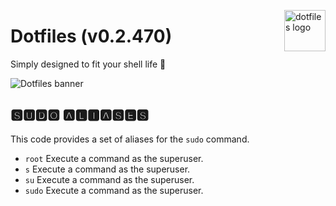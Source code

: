 <!-- markdownlint-disable MD033 MD041 MD043 -->

<img
  src="https://kura.pro/dotfiles/v2/images/logos/dotfiles.svg"
  alt="dotfiles logo"
  width="66"
  align="right"
/>

<!-- markdownlint-enable MD033 MD041 -->

# Dotfiles (v0.2.470)

Simply designed to fit your shell life 🐚

![Dotfiles banner][banner]

## 🆂🆄🅳🅾 🅰🅻🅸🅰🆂🅴🆂

This code provides a set of aliases for the `sudo` command.

- `root` Execute a command as the superuser.
- `s` Execute a command as the superuser.
- `su` Execute a command as the superuser.
- `sudo` Execute a command as the superuser.

[banner]: https://kura.pro/dotfiles/v2/images/titles/title-dotfiles.svg
